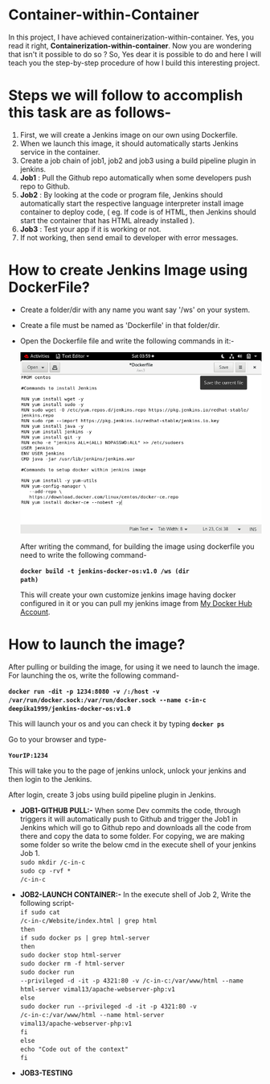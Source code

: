 # Container-within-Container
   In this project, I have achieved containerization-within-container. Yes, you read it right, <b>Containerization-within-container</b>. Now you are wondering that isn't it        possible to do so ? So, Yes dear it is possible to do and here I will teach you the step-by-step procedure of how I build this interesting project. 
  
# Steps we will follow to accomplish this task are as follows-
1. First, we will create a Jenkins image on our own using Dockerfile.
2. When we launch this image, it should automatically starts Jenkins service in the container.
3. Create a job chain of job1, job2 and job3 using a build pipeline plugin in jenkins.  
4. <b>Job1</b> : Pull  the Github repo automatically when some developers push repo to Github.
5. <b>Job2</b> : By looking at the code or program file, Jenkins should automatically start the respective language interpreter install image container to deploy code, ( eg. If        code is of  HTML, then Jenkins should start the container that has HTML already installed ).
6. <b>Job3</b> : Test your app if it is working or not.
7. If not working, then send email to developer with error messages.

# How to create Jenkins Image using DockerFile?
*  Create a folder/dir with any name you want say '/ws' on your system. 
*  Create a file must be named as 'Dockerfile' in that folder/dir.
*  Open the Dockerfile file and write the following commands in it:-

   ![](Images/Dockerfile.png)
 
   After writing the command, for building the image using dockerfile you need to write the following command-
  
   <code><b>docker build -t jenkins-docker-os:v1.0 /ws (dir path)</b></code>
  
   This will create your own customize jenkins image having docker configured in it or you can pull my jenkins image from <a href="https://hub.docker.com/r/deepika1999/jenkins-    docker-os">My Docker Hub Account</a>.
  
# How to launch the image?
   After pulling or building the image, for using it we need to launch the image. For launching the os, write the following command-
  
   <code><b>docker run -dit -p 1234:8080 -v /:/host -v /var/run/docker.sock:/var/run/docker.sock --name c-in-c deepika1999/jenkins-docker-os:v1.0</b></code>
  
   This will launch your os and you can check it by typing  <code><b>docker ps</b></code>
  
   Go to your browser and type-
   
   <code><b>YourIP:1234</b></code> 

   This will take you to the page of jenkins unlock, unlock your jenkins and then login to the Jenkins.  
  
   After login, create 3 jobs using build pipeline plugin in Jenkins.
  
* <b>JOB1-GITHUB PULL:-</b>
   When some Dev commits the code, through triggers it will automatically push to Github and trigger the Job1 in Jenkins which will go to Github repo and downloads all the          code from there and copy the data to some folder. For copying, we are making some folder so write the below cmd in the execute shell of your jenkins Job 1.
  <br><code>sudo mkdir /c-in-c</code>
  <br><code>sudo cp -rvf * /c-in-c</code>

* <b>JOB2-LAUNCH CONTAINER:-</b>
   In the execute shell of Job 2, Write the following script-
   <br><code>if sudo cat /c-in-c/Website/index.html | grep html</code>
<br><code>then</code> 
    <br><code>if sudo docker ps | grep html-server</code>
    <br><code>then</code> 
        <br><code>sudo docker stop html-server</code>
        <br><code>sudo docker rm -f html-server</code>
        <br><code>sudo docker run --privileged -d -it -p 4321:80 -v /c-in-c:/var/www/html --name html-server vimal13/apache-webserver-php:v1</code> 
    <br><code>else</code>
        <br><code>sudo docker run --privileged -d -it -p 4321:80 -v /c-in-c:/var/www/html --name html-server vimal13/apache-webserver-php:v1</code> 
    <br><code>fi</code>
<br><code>else</code>
    <br><code>echo "Code out of the context"</code>
<br><code>fi</code>

* <b>JOB3-TESTING</b>  



  
